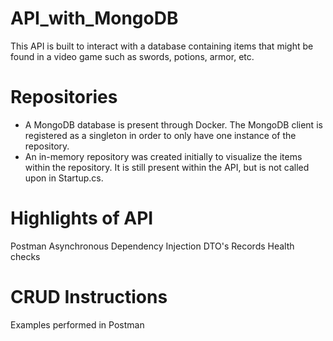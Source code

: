 # API_with_MongoDB

This API is built to interact with a database containing items that might be found in a video game such as swords, potions, armor, etc.

Repositories
=================
* A MongoDB database is present through Docker. The MongoDB client is registered as a singleton in order to only have one instance of the repository.
* An in-memory repository was created initially to visualize the items within the repository. It is still present within the API, but is not called upon in Startup.cs.

Highlights of API
=================
Postman
Asynchronous
Dependency Injection
DTO's
Records
Health checks

CRUD Instructions
=================
Examples performed in Postman
